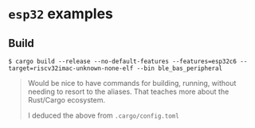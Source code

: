 # `esp32` examples

## Build

```
$ cargo build --release --no-default-features --features=esp32c6 --target=riscv32imac-unknown-none-elf --bin ble_bas_peripheral
```

>Would be nice to have commands for building, running, without needing to resort to the aliases. That teaches more about the Rust/Cargo ecosystem.
>
>I deduced the above from `.cargo/config.toml`
